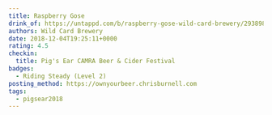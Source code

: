 ```yaml
---
title: Raspberry Gose
drink_of: https://untappd.com/b/raspberry-gose-wild-card-brewery/2938985
authors: Wild Card Brewery
date: 2018-12-04T19:25:11+0000
rating: 4.5
checkin:
  title: Pig's Ear CAMRA Beer & Cider Festival
badges:
  - Riding Steady (Level 2)
posting_method: https://ownyourbeer.chrisburnell.com
tags:
  - pigsear2018
---
```

